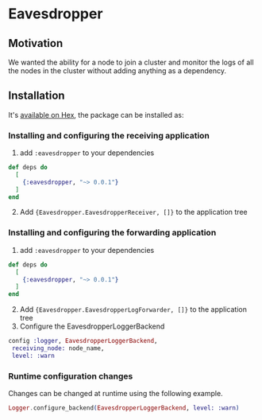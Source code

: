 # Eavesdropper

## Motivation
We wanted the ability for a node to join a cluster and monitor the logs of all the nodes in the cluster without adding anything as a dependency. 

## Installation

It's [available on Hex](https://hex.pm/packages/eavesdropper), the package can be installed as:

### Installing and configuring the receiving application

1. add `:eavesdropper` to your dependencies
```elixir
def deps do
  [
    {:eavesdropper, "~> 0.0.1"}
  ]
end
```
2. Add `{Eavesdropper.EavesdropperReceiver, []}` to the application tree
### Installing and configuring the forwarding application
1. add `:eavesdropper` to your dependencies
```elixir
def deps do
  [
    {:eavesdropper, "~> 0.0.1"}
  ]
end
```
2. Add `{Eavesdropper.EavesdropperLogForwarder, []}` to the application tree
3. Configure the EavesdropperLoggerBackend
```elixir
config :logger, EavesdropperLoggerBackend,
 receiving_node: node_name,
 level: :warn
```

### Runtime configuration changes
Changes can be changed at runtime using the following example.
```elixir
Logger.configure_backend(EavesdropperLoggerBackend, level: :warn)
```
